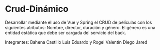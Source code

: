 # Crud-Dinámico

Desarrollar mediante el uso de Vue y Spring el CRUD de películas con los siguientes atributos:
Nombre, director, duración y género. El género es una entidad estática que debe ser cargada del servicio del back.

Integrantes: Bahena Castillo Luis Eduardo y Rogel Valentín Diego Jared
